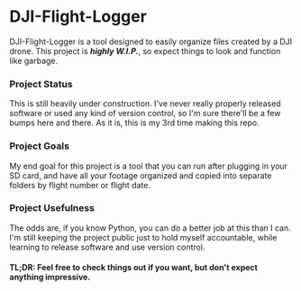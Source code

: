 # DJI-Flight-Logger
DJI-Flight-Logger is a tool designed to easily organize files created by a DJI drone. This
project is **_highly W.I.P._**, so expect things to look and function like garbage.

### Project Status
This is still heavily under construction. I've never really properly released software or 
used any kind of version control, so I'm sure there'll be a few bumps here and there. As it
is, this is my 3rd time making this repo.

### Project Goals
My end goal for this project is a tool that you can run after plugging in your SD card, and have 
all your footage organized and copied into separate folders by flight number or flight date.

### Project Usefulness
The odds are, if you know Python, you can do a better job at this than I can. I'm still keeping 
the project public just to hold myself accountable, while learning to release software and use 
version control.


#### TL;DR: Feel free to check things out if you want, but don't expect anything impressive.